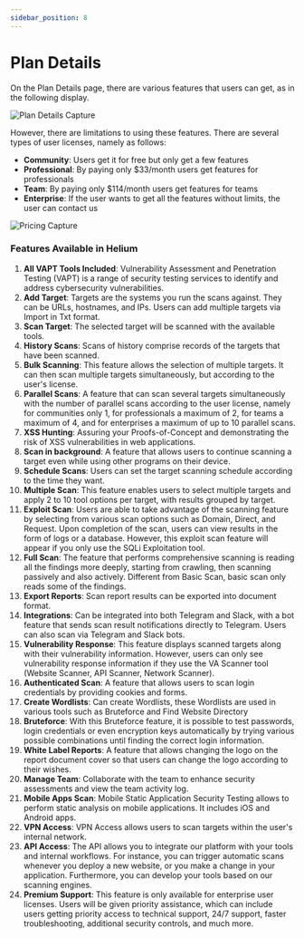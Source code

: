 ```yaml
---
sidebar_position: 8
---
```


# Plan Details
On the Plan Details page, there are various features that users can get, as in the following display.

![Plan Details Capture](/img/capture/plan-details.png)

However, there are limitations to using these features. There are several types of user licenses, namely as follows:
- **Community**: Users get it for free but only get a few features
- **Professional**: By paying only $33/month users get features for professionals
- **Team**: By paying only $114/month users get features for teams
- **Enterprise**: If the user wants to get all the features without limits, the user can contact us

![Pricing Capture](/img/capture/pricing.png)

### Features Available in Helium

1. **All VAPT Tools Included**: Vulnerability Assessment and Penetration Testing (VAPT) is a range of security testing services to identify and address cybersecurity vulnerabilities.
2. **Add Target**: Targets are the systems you run the scans against. They can be URLs, hostnames, and IPs. Users can add multiple targets via Import in Txt format.
3. **Scan Target**: The selected target will be scanned with the available tools.
4. **History Scans**: Scans of history comprise records of the targets that have been scanned.
5. **Bulk Scanning**: This feature allows the selection of multiple targets. It can then scan multiple targets simultaneously, but according to the user's license.
6. **Parallel Scans**: A feature that can scan several targets simultaneously with the number of parallel scans according to the user license, namely for communities only 1, for professionals a maximum of 2, for teams a maximum of 4, and for enterprises a maximum of up to 10 parallel scans.
7. **XSS Hunting**: Assuring your Proofs-of-Concept and demonstrating the risk of XSS vulnerabilities in web applications.
8. **Scan in background**: A feature that allows users to continue scanning a target even while using other programs on their device.
9. **Schedule Scans**: Users can set the target scanning schedule according to the time they want.
10. **Multiple Scan**: This feature enables users to select multiple targets and apply 2 to 10 tool options per target, with results grouped by target.
11. **Exploit Scan**: Users are able to take advantage of the scanning feature by selecting from various scan options such as Domain, Direct, and Request. Upon completion of the scan, users can view results in the form of logs or a database. However, this exploit scan feature will appear if you only use the SQLi Exploitation tool.
12. **Full Scan**: The feature that performs comprehensive scanning is reading all the findings more deeply, starting from crawling, then scanning passively and also actively. Different from Basic Scan, basic scan only reads some of the findings.
13. **Export Reports**: Scan report results can be exported into document format.
14. **Integrations**: Can be integrated into both Telegram and Slack, with a bot feature that sends scan result notifications directly to Telegram. Users can also scan via Telegram and Slack bots.
15. **Vulnerability Response**: This feature displays scanned targets along with their vulnerability information. However, users can only see vulnerability response information if they use the VA Scanner tool (Website Scanner, API Scanner, Network Scanner).
16. **Authenticated Scan**: A feature that allows users to scan login credentials by providing cookies and forms.
17. **Create Wordlists**: Can create Wordlists, these Wordlists are used in various tools such as Bruteforce and Find Website Directory
18. **Bruteforce**: With this Bruteforce feature, it is possible to test passwords, login credentials or even encryption keys automatically by trying various possible combinations until finding the correct login information.
19. **White Label Reports**: A feature that allows changing the logo on the report document cover so that users can change the logo according to their wishes.
20. **Manage Team**: Collaborate with the team to enhance security assessments and view the team activity log.
21. **Mobile Apps Scan**: Mobile Static Application Security Testing allows to perform static analysis on mobile applications. It includes iOS and Android apps.
22. **VPN Access**: VPN Access allows users to scan targets within the user's internal network.
23. **API Access**: The API allows you to integrate our platform with your tools and internal workflows. For instance, you can trigger automatic scans whenever you deploy a new website, or you make a change in your application. Furthermore, you can develop your tools based on our scanning engines.
24. **Premium Support**: This feature is only available for enterprise user licenses. Users will be given priority assistance, which can include users getting priority access to technical support, 24/7 support, faster troubleshooting, additional security controls, and much more.
